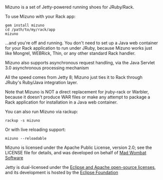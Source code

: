 Mizuno is a set of Jetty-powered running shoes for JRuby/Rack.

To use Mizuno with your Rack app:

    gem install mizuno
    cd /path/to/my/rack/app
    mizuno

...and you're off and running.  You don't need to set up a Java web
container for your Rack application to run under JRuby, because Mizuno
works just like Mongrel, WEBRick, Thin, or any other standard Rack
handler.

Mizuno also supports asynchronous request handling, via the Java Servlet
3.0 asynchronous processing mechanism

All the speed comes from Jetty 8; Mizuno just ties it to Rack through
JRuby's Ruby/Java integration layer.

Note that Mizuno is NOT a direct replacement for jruby-rack or Warbler,
because it doesn't produce WAR files or make any attempt to package a
Rack application for installation in a Java web container.

You can also run Mizuno via rackup:

    rackup -s mizuno

Or with live reloading support:

    mizuno --reloadable

Mizuno is licensed under the Apache Public License, version 2.0; see
the LICENSE file for details, and was developed on behalf of 
[Mad Wombat Software](http://www.madwombat.com)

Jetty is dual-licensed under the [Eclipse and Apache open-source 
licenses](http://www.eclipse.org/jetty/licenses.php), and its
development is hosted by the [Eclipse 
Foundation](http://www.eclipse.org/jetty/)
